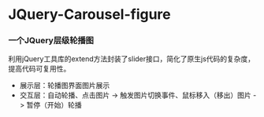 # JQuery-Carousel-figure
### 一个JQuery层级轮播图
利用jQuery工具库的extend方法封装了slider接口，简化了原生js代码的复杂度，提高代码可复用性。
* 展示层：轮播图界面图片展示
* 交互层：自动轮播、点击图片 -> 触发图片切换事件、鼠标移入（移出）图片 -> 暂停（开始）轮播